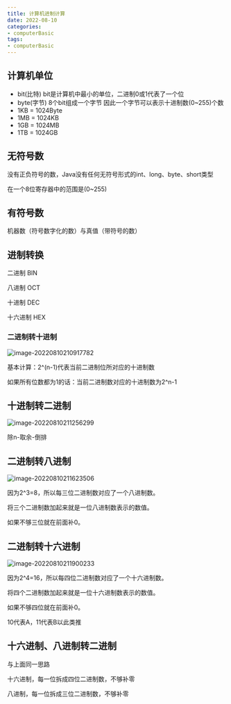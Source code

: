 ```yaml
---
title: 计算机进制计算
date: 2022-08-10
categories:
- computerBasic
tags:
- computerBasic
---
```


## 计算机单位

* bit(比特) bit是计算机中最小的单位，二进制0或1代表了一个位
* byte(字节) 8个bit组成一个字节 因此一个字节可以表示十进制数(0~255)个数
* 1KB = 1024Byte
* 1MB = 1024KB
* 1GB = 1024MB
* 1TB = 1024GB

## 无符号数

没有正负符号的数，Java没有任何无符号形式的int、long、byte、short类型

在一个8位寄存器中的范围是(0~255)

## 有符号数

机器数（符号数字化的数）与真值（带符号的数）

## 进制转换

二进制 BIN

八进制 OCT

十进制 DEC

十六进制 HEX

### 二进制转十进制

![image-20220810210917782](https://md-img-market.oss-cn-beijing.aliyuncs.com/img/image-20220810210917782.png)

基本计算：2^(n-1)代表当前二进制位所对应的十进制数

如果所有位数都为1的话：当前二进制数对应的十进制数为2^n-1

## 十进制转二进制

![image-20220810211256299](https://md-img-market.oss-cn-beijing.aliyuncs.com/img/image-20220810211256299.png)

除n-取余-倒排

## 二进制转八进制

![image-20220810211623506](https://md-img-market.oss-cn-beijing.aliyuncs.com/img/image-20220810211623506.png)

因为2^3=8，所以每三位二进制数对应了一个八进制数。

将三个二进制数加起来就是一位八进制数表示的数值。

如果不够三位就在前面补0。

## 二进制转十六进制

![image-20220810211900233](https://md-img-market.oss-cn-beijing.aliyuncs.com/img/image-20220810211900233.png)

因为2^4=16，所以每四位二进制数对应了一个十六进制数。

将四个二进制数加起来就是一位十六进制数表示的数值。

如果不够四位就在前面补0。

10代表A，11代表B以此类推

## 十六进制、八进制转二进制

与上面同一思路

十六进制，每一位拆成四位二进制数，不够补零

八进制，每一位拆成三位二进制数，不够补零